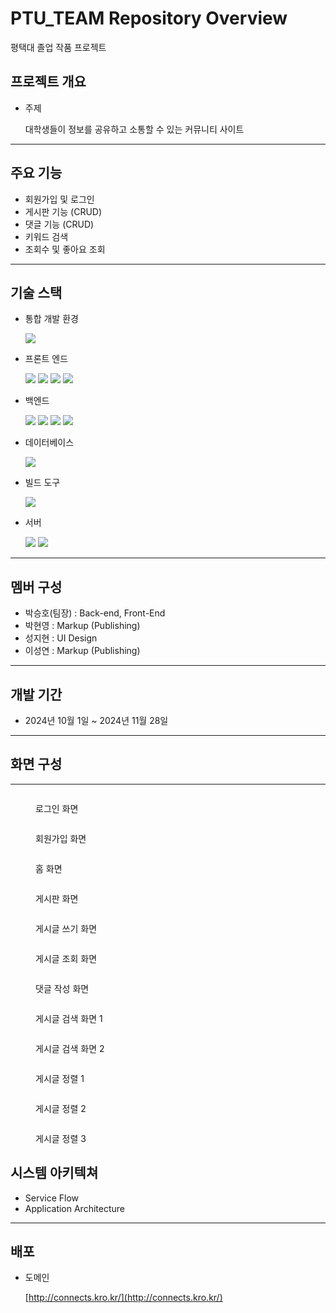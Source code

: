 # PTU\_TEAM Repository Overview

평택대 졸업 작품 프로젝트

## 프로젝트 개요

*   주제

    대학생들이 정보를 공유하고 소통할 수 있는 커뮤니티 사이트

***

## 주요 기능

* 회원가입 및 로그인
* 게시판 기능 (CRUD)
* 댓글 기능 (CRUD)
* 키워드 검색
* 조회수 및 좋아요 조회

***

## 기술 스택

*   통합 개발 환경

    ![](https://img.shields.io/badge/IntelliJ-0071C5?style=for-the-badge\&logo=intellijidea\&logoColor=white)
*   프론트 엔드

    ![](https://img.shields.io/badge/HTML-E34F26?style=for-the-badge\&logo=html5\&logoColor=white) ![](https://img.shields.io/badge/CSS-1572B6?style=for-the-badge\&logo=css3\&logoColor=white) ![](https://img.shields.io/badge/Javascript-F7DF1E?style=for-the-badge\&logo=javascript\&logoColor=white) ![](https://img.shields.io/badge/Bootstrap-7952B3?style=for-the-badge\&logo=Bootstrap\&logoColor=white)
*   백엔드

    ![](https://img.shields.io/badge/Spring-6DB33F?style=for-the-badge\&logo=Spring\&logoColor=white) ![](https://github.com/img.shields.io/badge/Spring%20Boot-6DB33F?style=for-the-badge\&logo=springboot\&logoColor=white) ![](https://github.com/img.shields.io/badge/Spring%20Security-6DB33F?style=for-the-badge\&logo=springsecurity\&logoColor=white) ![](https://img.shields.io/badge/Thymeleaf-005F0F?style=for-the-badge\&logo=thymeleaf\&logoColor=white)
*   데이터베이스

    ![](https://img.shields.io/badge/Mysql-4479A1?style=for-the-badge\&logo=mysql\&logoColor=white)
*   빌드 도구

    ![](https://img.shields.io/badge/Gradle-02303A?style=for-the-badge\&logo=gradle\&logoColor=white)
*   서버

    ![](https://img.shields.io/badge/ubuntu-E95420?style=for-the-badge\&logo=ubuntu\&logoColor=white) ![](https://img.shields.io/badge/jenkins-D24939?style=for-the-badge\&logo=jenkins\&logoColor=white)

***

## 멤버 구성

* 박승호(팀장) : Back-end, Front-End
* 박현영 : Markup (Publishing)
* 성지현 : UI Design
* 이성연 : Markup (Publishing)

***

## 개발 기간

* 2024년 10월 1일 \~ 2024년 11월 28일

***

## 화면 구성

***

<figure><img src=".gitbook/assets/image.png" alt=""><figcaption><p>로그인 화면</p></figcaption></figure>

<figure><img src=".gitbook/assets/image (1).png" alt=""><figcaption><p>회원가입 화면</p></figcaption></figure>

<figure><img src=".gitbook/assets/image (2).png" alt=""><figcaption><p>홈 화면</p></figcaption></figure>

<figure><img src=".gitbook/assets/image (3).png" alt=""><figcaption><p>게시판 화면</p></figcaption></figure>

<figure><img src=".gitbook/assets/image (4).png" alt=""><figcaption><p>게시글 쓰기 화면</p></figcaption></figure>

<figure><img src=".gitbook/assets/image (5).png" alt=""><figcaption><p>게시글 조회 화면</p></figcaption></figure>

<figure><img src=".gitbook/assets/image (6).png" alt=""><figcaption><p>댓글 작성 화면</p></figcaption></figure>

<figure><img src=".gitbook/assets/image (7).png" alt=""><figcaption><p>게시글 검색 화면 1</p></figcaption></figure>

<figure><img src=".gitbook/assets/image (8).png" alt=""><figcaption><p>게시글 검색 화면 2</p></figcaption></figure>

<figure><img src=".gitbook/assets/image (9).png" alt=""><figcaption><p>게시글 정렬 1</p></figcaption></figure>

<figure><img src=".gitbook/assets/image (10).png" alt=""><figcaption><p>게시글 정렬 2</p></figcaption></figure>

<figure><img src=".gitbook/assets/image (11).png" alt=""><figcaption><p>게시글 정렬 3</p></figcaption></figure>

## 시스템 아키텍쳐

* Service Flow
* Application Architecture

***

## 배포

*   도메인

    [http://connects.kro.kr/](http://connects.kro.kr/)
